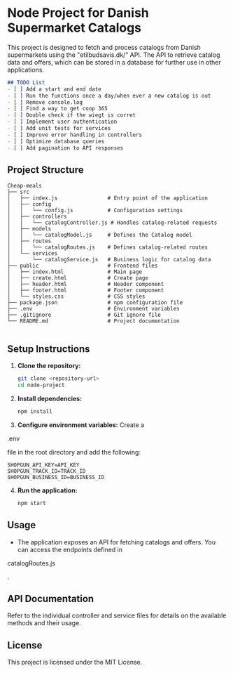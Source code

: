# Node Project for Danish Supermarket Catalogs

This project is designed to fetch and process catalogs from Danish supermarkets using the "etilbudsavis.dk/" API. The API to retrieve catalog data and offers, which can be stored in a database for further use in other applications.

   ```markdown
   ## TODO List
   - [ ] Add a start and end date
   - [ ] Run the functions once a day/when ever a new catalog is out
   - [ ] Remove console.log
   - [ ] Find a way to get coop 365
   - [ ] Double check if the wiegt is corret
   - [ ] Implement user authentication
   - [ ] Add unit tests for services
   - [ ] Improve error handling in controllers
   - [ ] Optimize database queries
   - [ ] Add pagination to API responses
   
   ```
## Project Structure
   
   ```
   Cheap-meals
   ├── src
   │   ├── index.js                # Entry point of the application
   │   ├── config
   │   │   └── config.js           # Configuration settings
   │   ├── controllers
   │   │   └── catalogController.js # Handles catalog-related requests
   │   ├── models
   │   │   └── catalogModel.js     # Defines the Catalog model
   │   ├── routes
   │   │   └── catalogRoutes.js    # Defines catalog-related routes
   │   └── services
   │       └── catalogService.js   # Business logic for catalog data
   ├── public                      # Frontend files
   │   ├── index.html              # Main page
   │   ├── create.html             # Create page
   │   ├── header.html             # Header component
   │   ├── footer.html             # Footer component
   │   └── styles.css              # CSS styles
   ├── package.json                # npm configuration file
   ├── .env                        # Environment variables
   ├── .gitignore                  # Git ignore file
   └── README.md                   # Project documentation
   
   
   ```
## Setup Instructions

1. **Clone the repository:**
   ```bash
   git clone <repository-url>
   cd node-project
   ```

2. **Install dependencies:**
   ```bash
   npm install
   ```

3. **Configure environment variables:**
   Create a 

.env

 file in the root directory and add the following:
   ```env
   SHOPGUN_API_KEY=API_KEY
   SHOPGUN_TRACK_ID=TRACK_ID
   SHOPGUN_BUSINESS_ID=BUSINESS_ID
   ```

4. **Run the application:**
   ```bash
   npm start
   ```

## Usage

- The application exposes an API for fetching catalogs and offers. You can access the endpoints defined in 

catalogRoutes.js

.
## API Documentation

Refer to the individual controller and service files for details on the available methods and their usage.

## License

This project is licensed under the MIT License.
```
